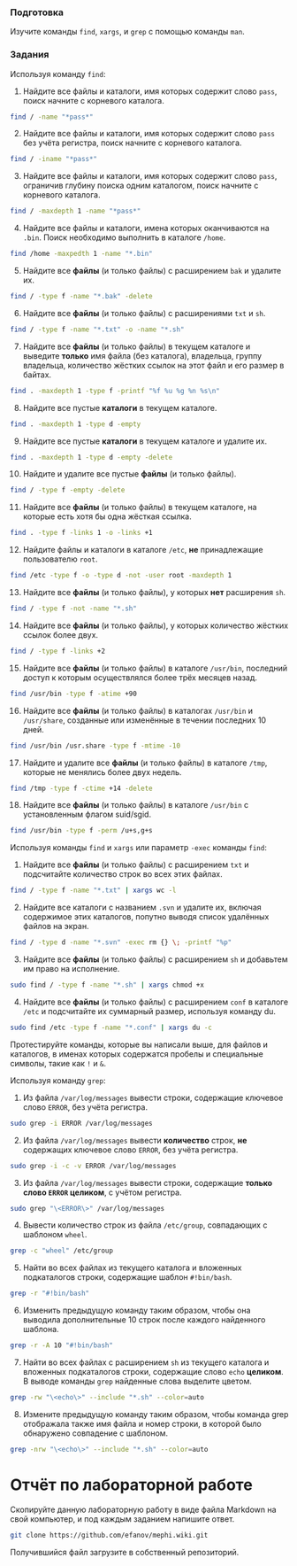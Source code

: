 ### Подготовка

Изучите команды `find`, `xargs`, и `grep` с помощью команды `man`.

### Задания

Используя команду `find`:

1. Найдите все файлы и каталоги, имя которых содержит слово `pass`, поиск начните с корневого каталога.

```sh
find / -name "*pass*"
```

2. Найдите все файлы и каталоги, имя которых содержит слово `pass` без учёта регистра, поиск начните с корневого каталога.

```sh
find / -iname "*pass*"
```

3. Найдите все файлы и каталоги, имя которых содержит слово `pass`, ограничив глубину поиска одним каталогом, поиск начните с корневого каталога.

```sh
find / -maxdepth 1 -name "*pass*"
```

4. Найдите все файлы и каталоги, имена которых оканчиваются на `.bin`. Поиск необходимо выполнить в каталоге `/home`.

```sh
find /home -maxpedth 1 -name "*.bin"
```

5. Найдите все **файлы** (и только файлы) с расширением `bak` и удалите их.

```sh
find / -type f -name "*.bak" -delete
```

6. Найдите все **файлы** (и только файлы) с расширениями `txt` и `sh`.

```sh
find / -type f -name "*.txt" -o -name "*.sh"
```

7. Найдите все **файлы** (и только файлы) в текущем каталоге и выведите **только** имя файла (без каталога), владельца, группу владельца, количество жёстких ссылок на этот файл и его размер в байтах.

```sh
find . -maxdepth 1 -type f -printf "%f %u %g %n %s\n"
```

8. Найдите все пустые **каталоги** в текущем каталоге.

```sh
find . -maxdepth 1 -type d -empty
```

9. Найдите все пустые **каталоги** в текущем каталоге и удалите их.

```sh
find . -maxdepth 1 -type d -empty -delete
```

10. Найдите и удалите все пустые **файлы** (и только файлы).

```sh
find / -type f -empty -delete
```

11. Найдите все **файлы** (и только файлы) в текущем каталоге, на которые есть хотя бы одна жёсткая ссылка.

```sh
find . -type f -links 1 -o -links +1
```

12. Найдите файлы и каталоги в каталоге `/etc`, **не** принадлежащие пользователю `root`.

```sh
find /etc -type f -o -type d -not -user root -maxdepth 1
```

13. Найдите все **файлы** (и только файлы), у которых **нет** расширения `sh`.

```sh
find / -type f -not -name "*.sh"
```

14. Найдите все **файлы** (и только файлы), у которых количество жёстких ссылок более двух.

```sh
find / -type f -links +2
```

15. Найдите все **файлы** (и только файлы) в каталоге `/usr/bin`, последний доступ к которым осуществлялся более трёх месяцев назад.

```sh
find /usr/bin -type f -atime +90
```

16. Найдите все **файлы** (и только файлы) в каталогах `/usr/bin` и `/usr/share`, созданные или изменённые в течении последних 10 дней.

```sh
find /usr/bin /usr.share -type f -mtime -10
```

17. Найдите и удалите все **файлы** (и только файлы) в каталоге `/tmp`, которые не менялись более двух недель.

```sh
find /tmp -type f -ctime +14 -delete
```

18. Найдите все **файлы** (и только файлы) в каталоге `/usr/bin` с установленным флагом suid/sgid.

```sh
find /usr/bin -type f -perm /u+s,g+s
```


Используя команды `find` и `xargs` или параметр `-exec` команды `find`:

1. Найдите все **файлы** (и только файлы) с расширением `txt` и подсчитайте количество строк во всех этих файлах.

```sh
find / -type f -name "*.txt" | xargs wc -l
```

2. Найдите все каталоги с названием `.svn` и удалите их, включая содержимое этих каталогов, попутно выводя список удалённых файлов на экран.

```sh
find / -type d -name "*.svn" -exec rm {} \; -printf "%p"
```

3. Найдите все **файлы** (и только файлы) с расширением `sh` и добавьтем им право на исполнение.

```sh
sudo find / -type f -name "*.sh" | xargs chmod +x
```

4. Найдите все **файлы** (и только файлы) с расширением `conf` в каталоге `/etc` и подсчитайте их суммарный размер, используя команду du.

```sh
sudo find /etc -type f -name "*.conf" | xargs du -c
```


Протестируйте команды, которые вы написали выше, для файлов и каталогов, в именах которых содержатся пробелы и специальные символы, такие как `!` и `&`.

Используя команду `grep`:

1. Из файла `/var/log/messages` вывести строки, содержащие ключевое слово `ERROR`, без учёта регистра.

```sh
sudo grep -i ERROR /var/log/messages
```

2. Из файла `/var/log/messages` вывести **количество** строк, **не** содержащих ключевое слово `ERROR`, без учёта регистра.

```sh
sudo grep -i -c -v ERROR /var/log/messages
```

3. Из файла `/var/log/messages` вывести строки, содержащие **только слово `ERROR` целиком**, с учётом регистра.

```sh
sudo grep "\<ERROR\>" /var/log/messages
```

4. Вывести количество строк из файла `/etc/group`, совпадающих с шаблоном `wheel`.

```sh
grep -c "wheel" /etc/group
```

5. Найти во всех файлах из текущего каталога и вложенных подкаталогов строки, содержащие шаблон `#!bin/bash`.

```sh
grep -r "#!bin/bash"
```

6. Изменить предыдущую команду таким образом, чтобы она выводила дополнительные 10 строк после каждого найденного шаблона.

```sh
grep -r -A 10 "#!bin/bash"
```

7. Найти во всех файлах с расширением `sh` из текущего каталога и вложенных подкаталогов строки, содержащие слово `echo` **целиком**. В выводе команды `grep` найденные слова выделите цветом.

```sh
grep -rw "\<echo\>" --include "*.sh" --color=auto
```

8. Измените предыдущую команду таким образом, чтобы команда grep отображала также имя файла и номер строки, в которой было обнаружено совпадение с шаблоном.

```sh
grep -nrw "\<echo\>" --include "*.sh" --color=auto
```


# Отчёт по лабораторной работе

Скопируйте данную лабораторную работу в виде файла Markdown на свой компьютер, и под каждым заданием напишите ответ.

```sh
git clone https://github.com/efanov/mephi.wiki.git
```

Получившийся файл загрузите в собственный репозиторий.
